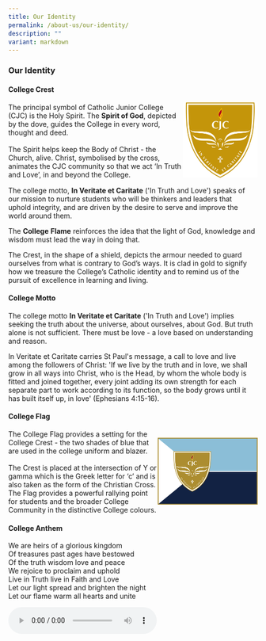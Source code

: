 ```yaml
---
title: Our Identity
permalink: /about-us/our-identity/
description: ""
variant: markdown
---
```

### **Our Identity**
#### **College Crest**

<div style="overflow:hidden;display: flex;flex-wrap: wrap;justify-content: center;align-items: center;">
<div style="float:left;width:70%;text-align:left;">
	The principal symbol of Catholic Junior College (CJC) is the Holy Spirit. The <b>Spirit of God</b>, depicted by the dove, guides the College in every word, thought and deed.<br><br>
The Spirit helps keep the Body of Christ - the Church, alive. Christ, symbolised by the cross, animates the CJC community so that we act ‘In Truth and Love’, in and beyond the College. 
	</div>
	<div style="float:left;width:30%;"><img src="/images/crest.jpg"></div>
</div>
  
The college motto,&nbsp;**In Veritate et Caritate**&nbsp;('In Truth and Love') speaks of our mission to nurture students who will be thinkers and leaders that  
uphold integrity, and are driven by the desire to serve and improve the world around them.  
  
The&nbsp;**College**&nbsp;**Flame**&nbsp;reinforces the idea that the light of God, knowledge and wisdom must lead the way in doing that.  
  
The Crest, in the shape of a shield, depicts the armour needed to guard ourselves from what is contrary to God’s ways. It is clad in gold to signify how we treasure the College’s Catholic identity and to remind us of the pursuit of excellence in learning and living.

#### **College Motto**
The college motto&nbsp;**In Veritate et Caritate**&nbsp;('In Truth and Love') implies seeking the truth about the universe, about ourselves, about God. But truth alone is not sufficient. There must be love - a love based on understanding and reason.  
  
In Veritate et Caritate carries St Paul's message, a call to love and live among the followers of Christ: 'If we live by the truth and in love, we shall grow in all ways into Christ, who is the Head, by whom the whole body is fitted and joined together, every joint adding its own strength for each separate part to work according to its function, so the body grows until it has built itself up, in love' (Ephesians 4:15-16).

#### **College Flag**

<div style="overflow:hidden;display: flex;flex-wrap: wrap;justify-content: center;align-items: center;">
<div style="float:left;width:60%;text-align:left">
The College Flag provides a setting for the College Crest - the two shades of blue that are used in the college uniform and blazer.<br><br>
The Crest is placed at the intersection of Y or gamma which is the Greek letter for ‘c’ and is also taken as the form of the Christian Cross. The Flag provides a powerful rallying point for students and the broader College Community in the distinctive College colours.
	</div>
	<div style="float:left;width:40%;"><img src="/images/flag.jpg"></div>
</div>
	
	
#### **College Anthem**

We are heirs of a glorious kingdom<br>
Of treasures past ages have bestowed<br>
Of the truth wisdom love and peace<br>
We rejoice to proclaim and uphold<br>
Live in Truth live in Faith and Love<br>
Let our light spread and brighten the night<br>
Let our flame warm all hearts and unite

<audio controls="" src="https://github.com/km-printing/km-printing.github.io/raw/main/College%20Anthem.mp3" id="audio"></audio>